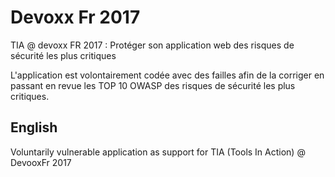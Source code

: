 # Devoxx Fr 2017
TIA @ devoxx FR 2017 : Protéger son application web des risques de sécurité les plus critiques 

L'application est volontairement codée avec des failles afin de la corriger en passant en revue les TOP 10 OWASP 
des risques de sécurité les plus critiques.

## English 

Voluntarily vulnerable application as support for TIA (Tools In Action) @ DevooxFr 2017